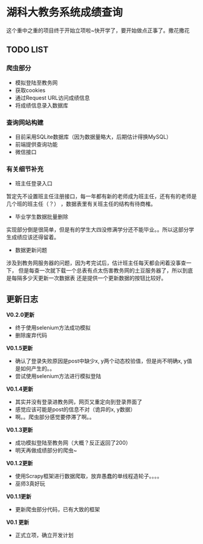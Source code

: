 # 湖科大教务系统成绩查询

这个重中之重的项目终于开始立项啦~快开学了，要开始做点正事了。撒花撒花

## TODO LIST

### 爬虫部分

- 模拟登陆至教务网
- 获取cookies
- 通过Request URL访问成绩信息
- 将成绩信息录入数据库

### 查询网站构建

- 目前采用SQLite数据库（因为数据量略大，后期估计得换MySQL）
- 前端提供查询功能
- 微信接口

### 有关细节补充
- 班主任登录入口

暂定先不设置班主任注册接口，每一年都有新的老师成为班主任，还有有的老师是几个班的班主任（？）
，数据表里有关班主任的结构有待商榷。

- 毕业学生数据批量删除

实现部分倒是很简单，但是有的学生大四没修满学分还不能毕业。。所以这部分学生成绩应该还得留着。

- 数据更新问题

涉及到教务网服务器的问题，因为考完试后，估计班主任每天都会闲着没事查一下，
但是每查一次就下载一个总表有点太伤害教务网的土豆服务器了，所以到底是每隔多少天更新一次数据表
还是提供一个更新数据的按钮比较好。

## 更新日志
**V0.2.0更新**

- 终于使用selenium方法成功模拟
- 删除废弃代码

**V0.1.5更新**

- 确认了登录失败原因是post中缺少x, y两个动态校验值，但是尚不明确x, y值是如何产生的。。
- 尝试使用selenium方法进行模拟登陆

**V0.1.4更新**

- 其实并没有登录进教务网，网页又重定向到登录界面了
- 感觉应该可能是post的信息不对（诡异的x, y数据）
- 啊。。爬虫部分感觉要停滞了啊。。

**V0.1.3更新**

- 成功模拟登陆至教务网（大概？反正返回了200）
- 明天再做成绩部分的爬虫~


**V0.1.2更新**

- 使用Scrapy框架进行数据爬取，放弃愚蠢的单线程造轮子。。。。
- 巫师3真好玩


**V0.1.1更新**

- 更新爬虫部分代码，已有大致的框架

**V0.1 更新**

- 正式立项，确立开发计划 